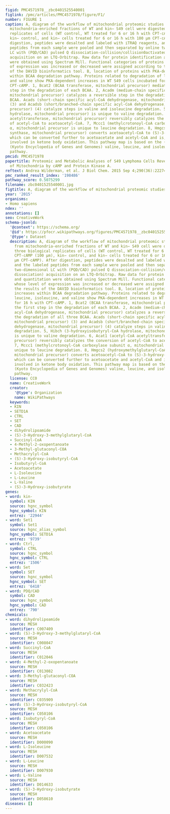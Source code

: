 ```yaml
---
figid: PMC4571978__zbc0401525540001
figlink: /pmc/articles/PMC4571978/figure/F1/
number: FIGURE 1
caption: A, diagram of the workflow of mitochondrial proteomic studies. Proteins from
  mitochondria-enriched fractions of WT and kin− S49 cell were digested in three biological
  replicates of cells (WT control, WT treated for 6 or 16 h with CPT-cAMP (100 μm),
  kin− control, and kin− cells treated for 6 or 16 h with 100 μm CPT-cAMP). After
  digestion, peptides were desalted and labeled with iTRAQ reagents, and the labeled
  peptides from each sample were pooled and then separated by online two-dimensional
  LC with (PQD/CAD) pulsed Q dissociation-collision/collision0activated dissociation)
  acquisition on an LTQ-Orbitrap. Raw data for protein identification and quantitation
  were obtained using Spectrum Mill. Functional categories of proteins whose level
  of expression was increased or decreased were assigned according to the results
  of the DAVID bioinformatics tool. B, location of proteins with PKA-dependent increases
  within BCAA degradation pathway. Proteins related to degradation of leucine, isoleucine,
  and valine show PKA-dependent increases in WT S49 cells incubated for 16 h with
  CPT-cAMP. 1, Bcat2 (BCAA transferase, mitochondrial precursor) mediates the first
  step in the degradation of each BCAA. 2, Acadm (medium-chain specific acyl-CoA dehydrogenase,
  mitochondrial precursor) catalyzes a reversible step in the degradation of all three
  BCAA. Acads (short-chain specific acyl-CoA dehydrogenase, mitochondrial precursor)
  (3) and Acadsb (short/branched-chain specific acyl-CoA dehydrogenase, mitochondrial
  precursor) (4) catalyze steps in valine and isoleucine degradation. 5, Hibch (3-hydroxyisobutyryl-CoA
  hydrolase, mitochondrial precursor) is unique to valine degradation. 6, Acat1 (acetyl-CoA
  acetyltransferase, mitochondrial precursor) reversibly catalyzes the conversion
  of acetyl-CoA to acetoacetyl-CoA. 7, Mccc1 (methylcrotonoyl-CoA carboxylase subunit
  α, mitochondrial precursor is unique to leucine degradation. 8, Hmgcs2 (hydroxymethylglutaryl-CoA
  synthase, mitochondrial precursor) converts acetoacetyl-CoA to (S)-3-hydroxy-3-methylglutaryl-CoA,
  which can be converted further to acetoacetate and acetyl-CoA and is, therefore,
  involved in ketone body oxidation. This pathway map is based on the (human) KEGG
  (Kyoto Encyclopedia of Genes and Genomes) valine, leucine, and isoleucine degradation
  pathway.
pmcid: PMC4571978
papertitle: Proteomic and Metabolic Analyses of S49 Lymphoma Cells Reveal Novel Regulation
  of Mitochondria by cAMP and Protein Kinase A.
reftext: Andrea Wilderman, et al. J Biol Chem. 2015 Sep 4;290(36):22274-22286.
pmc_ranked_result_index: '198486'
pathway_score: 0.5075299
filename: zbc0401525540001.jpg
figtitle: A, diagram of the workflow of mitochondrial proteomic studies
year: '2015'
organisms:
- Homo sapiens
ndex: ''
annotations: []
seo: CreativeWork
schema-jsonld:
  '@context': https://schema.org/
  '@id': https://pfocr.wikipathways.org/figures/PMC4571978__zbc0401525540001.html
  '@type': Dataset
  description: A, diagram of the workflow of mitochondrial proteomic studies. Proteins
    from mitochondria-enriched fractions of WT and kin− S49 cell were digested in
    three biological replicates of cells (WT control, WT treated for 6 or 16 h with
    CPT-cAMP (100 μm), kin− control, and kin− cells treated for 6 or 16 h with 100
    μm CPT-cAMP). After digestion, peptides were desalted and labeled with iTRAQ reagents,
    and the labeled peptides from each sample were pooled and then separated by online
    two-dimensional LC with (PQD/CAD) pulsed Q dissociation-collision/collision0activated
    dissociation) acquisition on an LTQ-Orbitrap. Raw data for protein identification
    and quantitation were obtained using Spectrum Mill. Functional categories of proteins
    whose level of expression was increased or decreased were assigned according to
    the results of the DAVID bioinformatics tool. B, location of proteins with PKA-dependent
    increases within BCAA degradation pathway. Proteins related to degradation of
    leucine, isoleucine, and valine show PKA-dependent increases in WT S49 cells incubated
    for 16 h with CPT-cAMP. 1, Bcat2 (BCAA transferase, mitochondrial precursor) mediates
    the first step in the degradation of each BCAA. 2, Acadm (medium-chain specific
    acyl-CoA dehydrogenase, mitochondrial precursor) catalyzes a reversible step in
    the degradation of all three BCAA. Acads (short-chain specific acyl-CoA dehydrogenase,
    mitochondrial precursor) (3) and Acadsb (short/branched-chain specific acyl-CoA
    dehydrogenase, mitochondrial precursor) (4) catalyze steps in valine and isoleucine
    degradation. 5, Hibch (3-hydroxyisobutyryl-CoA hydrolase, mitochondrial precursor)
    is unique to valine degradation. 6, Acat1 (acetyl-CoA acetyltransferase, mitochondrial
    precursor) reversibly catalyzes the conversion of acetyl-CoA to acetoacetyl-CoA.
    7, Mccc1 (methylcrotonoyl-CoA carboxylase subunit α, mitochondrial precursor is
    unique to leucine degradation. 8, Hmgcs2 (hydroxymethylglutaryl-CoA synthase,
    mitochondrial precursor) converts acetoacetyl-CoA to (S)-3-hydroxy-3-methylglutaryl-CoA,
    which can be converted further to acetoacetate and acetyl-CoA and is, therefore,
    involved in ketone body oxidation. This pathway map is based on the (human) KEGG
    (Kyoto Encyclopedia of Genes and Genomes) valine, leucine, and isoleucine degradation
    pathway.
  license: CC0
  name: CreativeWork
  creator:
    '@type': Organization
    name: WikiPathways
  keywords:
  - KIN
  - SETD1A
  - CTRL
  - SET
  - CAD
  - dihydrolipoamide
  - (S)-3-Hydroxy-3-methylglutaryl-CoA
  - Succinyl-CoA
  - 4-Methyl-2-oxopentanoate
  - 3-Methyl-glutaconyl-COA
  - Methacrylyl-CoA
  - (S)-3-Hydroxy-isobutyryl-CoA
  - Isobutyryl-CoA
  - Acetoacetate
  - L-Isoleucine
  - L-Leucine
  - L-Valine
  - (S)-3-Hydroxy-isobutyrate
genes:
- word: kin-
  symbol: KIN
  source: hgnc_symbol
  hgnc_symbol: KIN
  entrez: '22944'
- word: Set1
  symbol: Set1
  source: hgnc_alias_symbol
  hgnc_symbol: SETD1A
  entrez: '9739'
- word: Ctrl,
  symbol: CTRL
  source: hgnc_symbol
  hgnc_symbol: CTRL
  entrez: '1506'
- word: Set
  symbol: SET
  source: hgnc_symbol
  hgnc_symbol: SET
  entrez: '6418'
- word: PDQ/CAD
  symbol: CAD
  source: hgnc_symbol
  hgnc_symbol: CAD
  entrez: '790'
chemicals:
- word: dihydrolipoamide
  source: MESH
  identifier: C007409
- word: (S)-3-Hydroxy-3-methylglutaryl-CoA
  source: MESH
  identifier: C008047
- word: Succinyl-CoA
  source: MESH
  identifier: C012046
- word: 4-Methyl-2-oxopentanoate
  source: MESH
  identifier: C013082
- word: 3-Methyl-glutaconyl-COA
  source: MESH
  identifier: C032423
- word: Methacrylyl-CoA
  source: MESH
  identifier: C035909
- word: (S)-3-Hydroxy-isobutyryl-CoA
  source: MESH
  identifier: C050106
- word: Isobutyryl-CoA
  source: MESH
  identifier: C050106
- word: Acetoacetate
  source: MESH
  identifier: D000090
- word: L-Isoleucine
  source: MESH
  identifier: D007532
- word: L-Leucine
  source: MESH
  identifier: D007930
- word: L-Valine
  source: MESH
  identifier: D014633
- word: (S)-3-Hydroxy-isobutyrate
  source: MESH
  identifier: D058610
diseases: []
---
```


